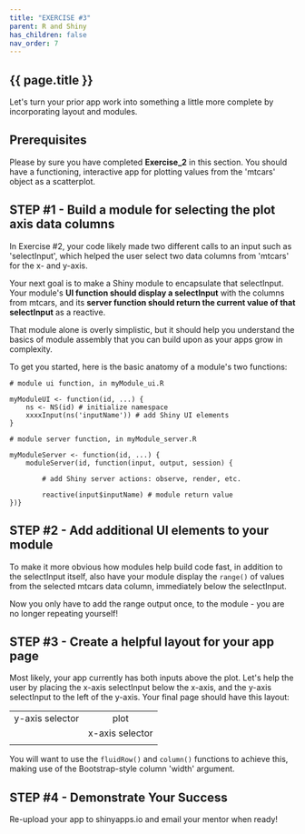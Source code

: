 ```yaml
---
title: "EXERCISE #3"
parent: R and Shiny
has_children: false
nav_order: 7
---
```


## {{ page.title }}

Let's turn your prior app work into something a little more complete
by incorporating layout and modules.

## Prerequisites

Please by sure you have completed **Exercise_2** in this section.
You should have a functioning, interactive app for plotting values
from the 'mtcars' object as a scatterplot.

## STEP #1 - Build a module for selecting the plot axis data columns

In Exercise #2, your code likely made two different calls to an input
such as 'selectInput', which helped the user select two data columns
from 'mtcars' for the x- and y-axis. 

Your next goal is to make a Shiny module to encapsulate
that selectInput. Your module's **UI function should display a selectInput**
with the columns from mtcars, and its **server function should return the current
value of that selectInput** as a reactive. 

That module alone is overly simplistic, but
it should help you understand the basics of module assembly that you can
build upon as your apps grow in complexity.

To get you started, here is the basic anatomy of a module's two functions:

```
# module ui function, in myModule_ui.R

myModuleUI <- function(id, ...) {
    ns <- NS(id) # initialize namespace
    xxxxInput(ns('inputName')) # add Shiny UI elements
}
```

```
# module server function, in myModule_server.R

myModuleServer <- function(id, ...) {
    moduleServer(id, function(input, output, session) {

        # add Shiny server actions: observe, render, etc.

        reactive(input$inputName) # module return value
})}
```

## STEP #2 - Add additional UI elements to your module

To make it more obvious how modules help build code fast, in addition
to the selectInput itself, also have your module display the <code>range()</code>
of values from the selected mtcars data column, immediately below the selectInput.

Now you only have to add the range output once, to the module -
you are no longer repeating yourself!

## STEP #3 - Create a helpful layout for your app page

Most likely, your app currently has both inputs above the plot.  Let's help
the user by placing the x-axis selectInput below the x-axis, and the y-axis 
selectInput to the left of the y-axis. Your final page should have this layout:

|  |  |
| :-----------: | :-----------: |
| y-axis selector | plot                   |
|                 | x-axis selector        |
|  |  |

You will want to use the <code>fluidRow()</code> and <code>column()</code>
functions to achieve this, making use of the Bootstrap-style column 'width' argument.

## STEP #4 - Demonstrate Your Success

Re-upload your app to shinyapps.io and email your mentor when ready!
